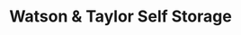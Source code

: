 ---
title: "Watson & Taylor Self Storage"
url: /addison/watson-and-taylor-self-storage/
shop: storage rental
---